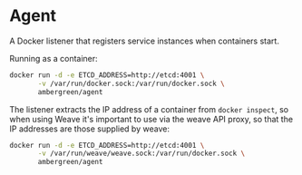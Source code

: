 # Agent

A Docker listener that registers service instances when containers
start.

Running as a container:

```bash
docker run -d -e ETCD_ADDRESS=http://etcd:4001 \
       -v /var/run/docker.sock:/var/run/docker.sock \
       ambergreen/agent
```

The listener extracts the IP address of a container from `docker
inspect`, so when using Weave it's important to use via the weave API
proxy, so that the IP addresses are those supplied by weave:

```bash
docker run -d -e ETCD_ADDRESS=http://etcd:4001 \
       -v /var/run/weave/weave.sock:/var/run/docker.sock \
       ambergreen/agent
```
